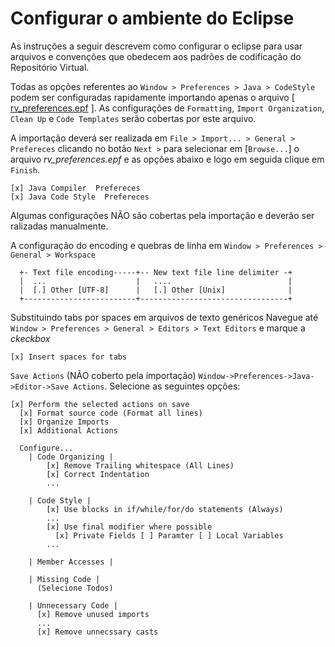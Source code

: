 Configurar o ambiente do Eclipse
=========================================

As instruções a seguir descrevem como configurar o eclipse para usar arquivos e convenções que obedecem aos padrões de codificação do Repositório Virtual.

Todas as opções referentes ao `Window > Preferences > Java > CodeStyle` podem ser configuradas rapidamente importando apenas o arquivo [ [rv_preferences.epf](../docs/rv_preferences.epf) ]. As configurações de `Formatting`, `Import Organization`, `Clean Up` e `Code Templates` serão cobertas por este arquivo.

A importação deverá ser realizada em `File > Import... > General > Prefereces` clicando no botão `Next >` para selecionar em [`Browse...`] o arquivo _rv_preferences.epf_ e as opções abaixo e logo em seguida clique em `Finish`.

    [x] Java Compiler  Prefereces
    [x] Java Code Style  Prefereces

Algumas configurações NÃO são cobertas pela importação e deverão ser ralizadas manualmente.

A configuração do encoding e quebras de linha em `Window > Preferences > General > Workspace`

      +- Text file encoding-----+-- New text file line delimiter -+
      |  ...                    |   ....                          |
      |  [.] Other [UTF-8]      |   [.] Other [Unix]              |
      +-------------------------+---------------------------------+

Substituindo tabs por spaces em arquivos de texto genéricos Navegue até `Window > Preferences > General > Editors > Text Editors` e marque a *ckeckbox* 
    
    [x] Insert spaces for tabs	
	

`Save Actions` (NÃO coberto pela importação) `Window->Preferences->Java->Editor->Save Actions`. Selecione as seguintes opções:  

    [x] Perform the selected actions on save
      [x] Format source code (Format all lines)
      [x] Organize Imports
      [x] Additional Actions

      Configure...
        | Code Organizing |
            [x] Remove Trailing whitespace (All Lines)
            [x] Correct Indentation
            ...

        | Code Style |
            [x] Use blocks in if/while/for/do statements (Always)
            ...
            [x] Use final modifier where possible
              [x] Private Fields [ ] Paramter [ ] Local Variables
            ...

        | Member Accesses |    
          
        | Missing Code |
          (Selecione Todos)

        | Unnecessary Code |
          [x] Remove unused imports
          ...
          [x] Remove unnecssary casts